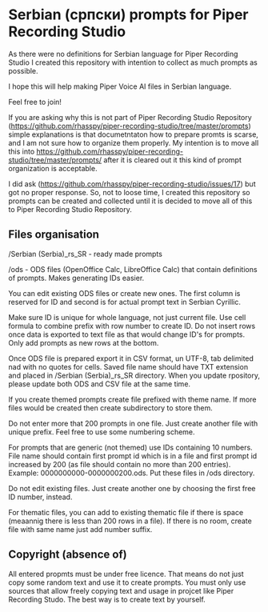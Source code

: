 # Serbian (српски) prompts for Piper Recording Studio

As there were no definitions for Serbian language for Piper Recording Studio I created this repository with intention to collect as much prompts as possible.

I hope this will help making Piper Voice AI files in Serbian language.

Feel free to join!



If you are asking why this is not part of Piper Recording Studio Repository (https://github.com/rhasspy/piper-recording-studio/tree/master/prompts) simple explanations is that documetntaton how to prepare promts is scarse, and I am not sure how to organize them properly. My intention is to move all this into https://github.com/rhasspy/piper-recording-studio/tree/master/prompts/ after it is cleared out it this kind of prompt organization is acceptable.

I did ask (https://github.com/rhasspy/piper-recording-studio/issues/17) but got no proper response. So, not to loose time, I created this repository so prompts can be created and collected until it is decided to move all of this to Piper Recording Studio Repository.

## Files organisation

/Serbian (Serbia)_rs_SR  - ready made prompts

/ods - ODS files (OpenOffice Calc, LibreOffice Calc) that contain definitions of prompts. Makes generating IDs easier.

You can edit existing ODS files or create new ones. The first column is reserved for ID and second is for actual prompt text in Serbian Cyrillic.

Make sure ID is unique for whole language, not just current file. Use cell formula to combine prefix with row number to create ID. Do not insert rows once data is exported to text file as that would change ID's for prompts. Only add prompts as new rows at the bottom.

Once ODS file is prepared export it in CSV format, un UTF-8, tab delimited nad with no quotes for cells. Saved file name should have TXT extension and placed in /Serbian (Serbia)_rs_SR directory. When you update rpository, please update both ODS and CSV file at the same time.

If you create themed prompts create file prefixed with theme name. If more files would be created then create subdirectory to store them.

Do not enter more that 200 prompts in one file. Just create another file with unique prefix. Feel free to use some numbering scheme.

For prompts that are generic (not themed) use IDs containing 10 numbers. File name should contain first prompt id which is in a file and first prompt id increased by 200 (as file should contain no more than 200 entries). Example: 0000000000-0000000200.ods. Put these files in /ods directory. 

Do not edit existing files. Just create another one by choosing the first free ID number, instead.

For thematic files, you can add to existing thematic file if there is space (meaannig there is less than 200 rows in a file). If there is no room, create file with same name just add number suffix.


## Copyright (absence of)

All entered propmts must be under free licence. That means do not just copy some random text and use it to create prompts. You must only use sources that allow freely copying text and usage in projcet like Piper Recording Studo. The best way is to create text by yourself.
